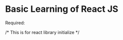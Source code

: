 # Basic Learning of React JS

Required:

/* This is for react library initialize */

<script src="build/react.min.js"></script><br>
<script src="build/react-dom.min.js"></script><br>
<script src="build/browser.min.js"></script><br><br>
<script src="build/babel.min.js"></script>